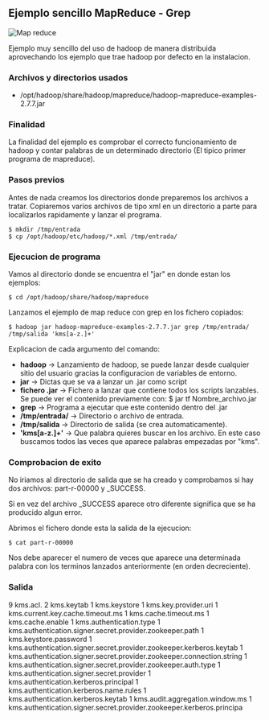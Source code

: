 ## Ejemplo sencillo MapReduce - Grep

![Map reduce](https://i.stack.imgur.com/199Q1.png)

Ejemplo muy sencillo del uso de hadoop de manera distribuida aprovechando los ejemplo que trae hadoop por defecto en la instalacion.

### Archivos y directorios usados
- /opt/hadoop/share/hadoop/mapreduce/hadoop-mapreduce-examples-2.7.7.jar

### Finalidad
La finalidad del ejemplo es comprobar el correcto funcionamiento de hadoop y contar palabras de un determinado directorio (El tipico primer programa de mapreduce).

### Pasos previos
Antes de nada creamos los directorios donde preparemos los archivos a tratar. Copiaremos varios archivos de tipo xml en un directorio a parte para localizarlos rapidamente y lanzar el programa.

    $ mkdir /tmp/entrada
    $ cp /opt/hadoop/etc/hadoop/*.xml /tmp/entrada/


### Ejecucion de programa
Vamos al directorio donde se encuentra el "jar" en donde estan los ejemplos:

    $ cd /opt/hadoop/share/hadoop/mapreduce

Lanzamos el ejemplo de map reduce con grep en los fichero copiados:

    $ hadoop jar hadoop-mapreduce-examples-2.7.7.jar grep /tmp/entrada/ /tmp/salida 'kms[a-z.]+'

Explicacion de cada argumento del comando:
- **hadoop** -> Lanzamiento de hadoop, se puede lanzar desde cualquier sitio del usuario gracias la configuracion de variables de entorno.
- **jar** -> Dictas que se va a lanzar un .jar como script
- **fichero .jar** -> Fichero a lanzar que contiene todos los scripts lanzables. Se puede ver el contenido previamente con: $ jar tf Nombre_archivo.jar
- **grep** -> Programa a ejecutar que este contenido dentro del .jar
- **/tmp/entrada/** -> Directorio o archivo de entrada.
- **/tmp/salida** -> Directorio de salida (se crea automaticamente).
- **'kms[a-z.]+'** -> Que palabra quieres buscar en los archivo. En este caso buscamos todos las veces que aparece palabras empezadas por "kms".

### Comprobacion de exito
No iriamos al directorio de salida que se ha creado y comprobamos si hay dos archivos: part-r-00000 y _SUCCESS.

Si en vez del archivo _SUCCESS aparece otro diferente significa que se ha producido algun error.

Abrimos el fichero donde esta la salida de la ejecucion:

    $ cat part-r-00000

Nos debe aparecer el numero de veces que aparece una determinada palabra con los terminos lanzados anteriormente (en orden decreciente).

### Salida

9	kms.acl.
2	kms.keytab
1	kms.keystore
1	kms.key.provider.uri
1	kms.current.key.cache.timeout.ms
1	kms.cache.timeout.ms
1	kms.cache.enable
1	kms.authentication.type
1	kms.authentication.signer.secret.provider.zookeeper.path
1	kms.keystore.password
1	kms.authentication.signer.secret.provider.zookeeper.kerberos.keytab
1	kms.authentication.signer.secret.provider.zookeeper.connection.string
1	kms.authentication.signer.secret.provider.zookeeper.auth.type
1	kms.authentication.signer.secret.provider
1	kms.authentication.kerberos.principal
1	kms.authentication.kerberos.name.rules
1	kms.authentication.kerberos.keytab
1	kms.audit.aggregation.window.ms
1	kms.authentication.signer.secret.provider.zookeeper.kerberos.principa
